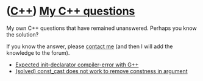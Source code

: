 # ([C++](Cpp.md)) [My C++ questions](CppMyQuestions.md)

My own C++ questions that have remained unanswered. Perhaps you know the
solution?

If you know the answer, please [contact me](http://www.richelbilderbeek.nl/Contact.htm) (and then I
will add the knowledge to the forum).

-   [Expected init-declarator compiler-error with G++](CppMyQuestions0.md)
-   [(solved) const\_cast does not work to remove constness in argument](CppMyQuestions1.md)
